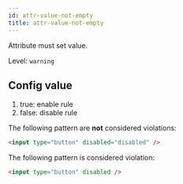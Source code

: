 ```yaml
---
id: attr-value-not-empty
title: attr-value-not-empty
---
```


Attribute must set value.

Level: `warning`

## Config value

1. true: enable rule
2. false: disable rule

The following pattern are **not** considered violations:

<!-- prettier-ignore -->
```html
<input type="button" disabled="disabled" />
```

The following pattern is considered violation:

<!-- prettier-ignore -->
```html
<input type="button" disabled />
```
